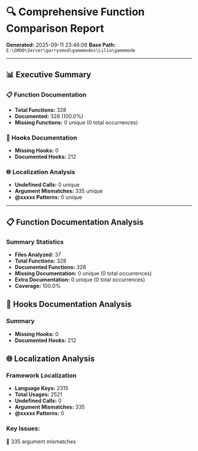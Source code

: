 # 🔍 Comprehensive Function Comparison Report

**Generated:** 2025-09-11 23:46:06
**Base Path:** `E:\GMOD\Server\garrysmod\gamemodes\Lilia\gamemode`

---

## 📊 Executive Summary

### 📋 Function Documentation
- **Total Functions:** 328
- **Documented:** 328 (100.0%)
- **Missing Functions:** 0 unique (0 total occurrences)

### 🎣 Hooks Documentation
- **Missing Hooks:** 0
- **Documented Hooks:** 212

### 🌐 Localization Analysis
- **Undefined Calls:** 0 unique
- **Argument Mismatches:** 335 unique
- **@xxxxx Patterns:** 0 unique

---

## 📋 Function Documentation Analysis

### Summary Statistics
- **Files Analyzed:** 37
- **Total Functions:** 328
- **Documented Functions:** 328
- **Missing Documentation:** 0 unique (0 total occurrences)
- **Extra Documentation:** 0 unique (0 total occurrences)
- **Coverage:** 100.0%

## 🎣 Hooks Documentation Analysis

### Summary
- **Missing Hooks:** 0
- **Documented Hooks:** 212

## 🌐 Localization Analysis

### Framework Localization
- **Language Keys:** 2315
- **Total Usages:** 2521
- **Undefined Calls:** 0
- **Argument Mismatches:** 335
- **@xxxxx Patterns:** 0

### Key Issues:
🔸 335 argument mismatches
